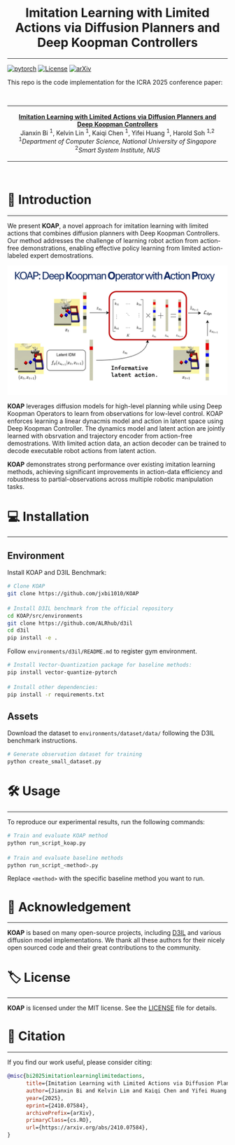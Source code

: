<p align="center">
  <h1 align="center">Imitation Learning with Limited Actions via Diffusion Planners and Deep Koopman Controllers</h1>
</p>

---

[![pytorch](https://img.shields.io/badge/Python-PyTorch-orange.svg)](https://www.pytorch.org)
[![License](https://img.shields.io/badge/License-MIT-green.svg)](https://github.com/yourusername/koap/blob/master/LICENSE)
[![arXiv](https://img.shields.io/badge/ArXiv-2410.07584-b31b1b.svg)](https://arxiv.org/abs/2410.07584)

This repo is the code implementation for the ICRA 2025 conference paper:
<p align="center">&nbsp;<table><tr><td>
    <p align="center">
    <strong>
        <a href="https://koap-2025.github.io">
            Imitation Learning with Limited Actions via Diffusion Planners and Deep Koopman Controllers
        </a><br/>
    </strong>
    Jianxin Bi <sup>1</sup>, Kelvin Lin <sup>1</sup>, Kaiqi Chen <sup>1</sup>, Yifei Huang <sup>1</sup>, Harold Soh <sup>1,2</sup><br>
    <sup>1</sup><em>Department of Computer Science, National University of Singapore</em><br>
    <sup>2</sup><em>Smart System Institute, NUS</em>
</td></tr></table>&nbsp;


# 🧾 Introduction

---

We present **KOAP**, a novel approach for imitation learning with limited actions that combines diffusion planners with Deep Koopman Controllers. 
Our method addresses the challenge of learning robot action from action-free demonstrations, enabling effective policy learning from limited action-labeled expert demostrations.

<div align="center">
  <img src="asset/teaser.jpg" alt="KOAP Method Overview" width="700">
</div>

**KOAP** leverages diffusion models for high-level planning while using Deep Koopman Operators to learn from observations for low-level control. 
KOAP enforces learning a linear dynacmis model and action in latent space using Deep Koopman Controller. 
The dynamics model and latent action are jointly learned with obsrvation and trajectory encoder from action-free demostrations.
With limited action data, an action decoder can be trained to decode executable robot actions from latent action.

**KOAP** demonstrates strong performance over existing imitation learning methods, achieving significant improvements in action-data efficiency and robustness to partial-observations across multiple robotic manipulation tasks.

# 💻 Installation

---


## Environment
Install KOAP and D3IL Benchmark:
```bash
# Clone KOAP
git clone https://github.com/jxbi1010/KOAP

# Install D3IL benchmark from the official repository
cd KOAP/src/environments
git clone https://github.com/ALRhub/d3il
cd d3il
pip install -e .
```

Follow `environments/d3il/README.md` to register gym environment.


```bash
# Install Vector-Quantization package for baseline methods:
pip install vector-quantize-pytorch

# Install other dependencies:
pip install -r requirements.txt
```

## Assets
Download the dataset to `environments/dataset/data/` following the D3IL benchmark instructions.
```bash
# Generate observation dataset for training
python create_small_dataset.py
```

# 🛠️ Usage 

---

To reproduce our experimental results, run the following commands:

```bash
# Train and evaluate KOAP method
python run_script_koap.py

# Train and evaluate baseline methods
python run_script_<method>.py
```

Replace `<method>` with the specific baseline method you want to run.

# 🙏 Acknowledgement

---

**KOAP** is based on many open-source projects, including [D3IL](https://github.com/ALRhub/d3il) and various diffusion model implementations. We thank all these authors for their nicely open sourced code and their great contributions to the community.



# 🏷️ License

---

**KOAP** is licensed under the MIT license. See the [LICENSE](LICENSE) file for details.

# 📝 Citation

---

If you find our work useful, please consider citing:
```bibtex
@misc{bi2025imitationlearninglimitedactions,
      title={Imitation Learning with Limited Actions via Diffusion Planners and Deep Koopman Controllers}, 
      author={Jianxin Bi and Kelvin Lim and Kaiqi Chen and Yifei Huang and Harold Soh},
      year={2025},
      eprint={2410.07584},
      archivePrefix={arXiv},
      primaryClass={cs.RO},
      url={https://arxiv.org/abs/2410.07584}, 
}
```
